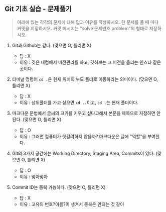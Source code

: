 ## Git 기초 실습 - 문제풀기

> 아래에 있는 각각의 문제에 대해 답과 이유를 작성하시오.
> 한 문제를 풀 때 마다 커밋을 저장하시오. 커밋 메시지는 "solve 문제번호 problem"의 형태로 저장하시오.



1. Git과 Github는 같다. (맞으면 O, 틀리면 X)

   - 답 : X
   - 이유 : 깃은 내컴에서 버전관리를 하고, 깃허브는 그 버전을 올리는 인스타 같은 곳이다.

   

2. 터미널 명령어 `cd .`은 현재 위치의 부모 폴더로 이동하라는 의미이다. (맞으면 O, 틀리면 X)

   - 답 : X
   - 이유 : 상위폴더를 가고 싶으면 `cd ..`이고, `cd .`는 현재 폴더이다.



3. 마크다운 문법에서 글씨의 크기를 키우고 싶다고해서 본문을 제목으로 지정하면 안된다. (맞으면 O, 틀리면 X)
   - 답 : O
   - 이유 : 그러면 컴퓨터가 헷갈려하지 않을까? 마크다운은 글에 "역할"을 부여한다.



4. Git의 3가지 공간에는 Working Directory, Staging Area, Commits이 있다. (맞으면 O, 틀리면 X)
   - 답 : O
   - 이유 : 맞아맞아



5. Commit ID는 중복 가능하다. (맞으면 O, 틀리면 X)
   - 답 : X
   - 이유 : 고유의 번호?이름?이 생겨서 중복은 안되는 것 같아
    
